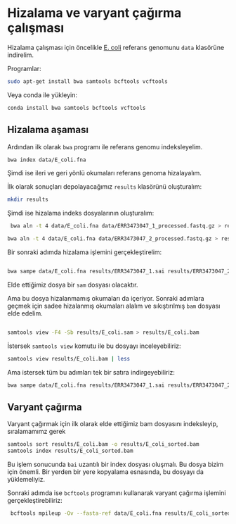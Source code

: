 # Hizalama ve varyant çağırma çalışması

Hizalama çalışması için öncelikle [E. coli]() referans genomunu `data` klasörüne indirelim.

Programlar:

```bash
sudo apt-get install bwa samtools bcftools vcftools

```

Veya conda ile yükleyin:

```bash
conda install bwa samtools bcftools vcftools
```  

## Hizalama aşaması

Ardından ilk olarak `bwa` programı ile referans genomu indeksleyelim.

```bash 
bwa index data/E_coli.fna

```

Şimdi ise ileri ve geri yönlü okumaları referans genoma hizalayalım.

İlk olarak sonuçları depolayacağımız `results` klasörünü oluşturalım:

```bash
mkdir results
``` 

Şimdi ise hizalama indeks dosyalarının oluşturalım:

```bash
 bwa aln -t 4 data/E_coli.fna data/ERR3473047_1_processed.fastq.gz > results/ERR3473047_1.sai

bwa aln -t 4 data/E_coli.fna data/ERR3473047_2_processed.fastq.gz > results/ERR3473047_2.sai

```

Bir sonraki adımda hizalama işlemini gerçekleştirelim:

```bash

bwa sampe data/E_coli.fna results/ERR3473047_1.sai results/ERR3473047_2.sai data/ERR3473047_1_processed.fastq.gz data/ERR3473047_2_processed.fastq.gz > results/E_coli.sam
```

Elde ettiğimiz dosya bir `sam` dosyası olacaktır.

Ama bu dosya hizalanmamış okumaları da içeriyor. Sonraki adımlara geçmek için sadee hizalanmış okumaları alalım ve sıkıştırılmış `bam` dosyası elde edelim.

```bash

samtools view -F4 -Sb results/E_coli.sam > results/E_coli.bam

```

İstersek `samtools view` komutu ile bu dosyayı inceleyebiliriz:

```bash
samtools view results/E_coli.bam | less
``` 

Ama istersek tüm bu adımları tek bir satıra indirgeyebiliriz:

```bash
bwa sampe data/E_coli.fna results/ERR3473047_1.sai results/ERR3473047_2.sai data/ERR3473047_1_processed.fastq.gz data/ERR3473047_2_processed.fastq.gz | samtools view -F4 -Sb > results/E_coli.bam

``` 

## Varyant çağırma

Varyant çağırmak için ilk olarak elde ettiğimiz bam dosyasını indeksleyip, sıralamamımz gerek

```bash
samtools sort results/E_coli.bam -o results/E_coli_sorted.bam
samtools index results/E_coli_sorted.bam
```

Bu işlem sonucunda `bai` uzantılı bir index dosyası oluşmalı. Bu dosya bizim için önemli. Bir yerden bir yere kopyalama esnasında, bu dosyayı da yüklemeliyiz.

Sonraki adımda ise `bcftools` programını kullanarak varyant çağırma işlemini gerçekleştirebiliriz:

```bash
 bcftools mpileup -Ov --fasta-ref data/E_coli.fna results/E_coli_sorted.bam | bcftools call -mv -Ov -o results/calls.vcf
```

